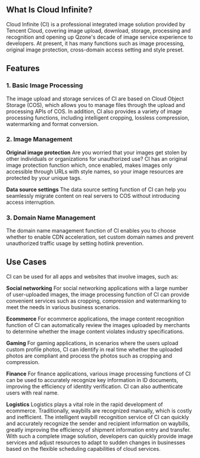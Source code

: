 ## What Is Cloud Infinite?

Cloud Infinite (CI) is a professional integrated image solution provided by Tencent Cloud, covering image upload, download, storage, processing and recognition and opening up Qzone's decade of image service experience to developers. At present, it has many functions such as image processing, original image protection, cross-domain access setting and style preset.
## Features
### 1. Basic Image Processing
The image upload and storage services of CI are based on Cloud Object Storage (COS), which allows you to manage files through the upload and processing APIs of COS. In addition, CI also provides a variety of image processing functions, including intelligent cropping, lossless compression, watermarking and format conversion.
### 2. Image Management
**Original image protection**
Are you worried that your images get stolen by other individuals or organizations for unauthorized use?
CI has an original image protection function which, once enabled, makes images only accessible through URLs with style names, so your image resources are protected by your unique tags.

**Data source settings**
The data source setting function of CI can help you seamlessly migrate content on real servers to COS without introducing access interruption.

### 3. Domain Name Management
The domain name management function of CI enables you to choose whether to enable CDN acceleration, set custom domain names and prevent unauthorized traffic usage by setting hotlink prevention.

## Use Cases
CI can be used for all apps and websites that involve images, such as:

**Social networking**
For social networking applications with a large number of user-uploaded images, the image processing function of CI can provide convenient services such as cropping, compression and watermarking to meet the needs in various business scenarios.

**Ecommerce**
For ecommerce applications, the image content recognition function of CI can automatically review the images uploaded by merchants to determine whether the image content violates industry specifications.

**Gaming**
For gaming applications, in scenarios where the users upload custom profile photos, CI can identify in real time whether the uploaded photos are compliant and process the photos such as cropping and compression.

**Finance**
For finance applications, various image processing functions of CI can be used to accurately recognize key information in ID documents, improving the efficiency of identity verification. CI can also authenticate users with real name.

**Logistics**
Logistics plays a vital role in the rapid development of ecommerce. Traditionally, waybills are recognized manually, which is costly and inefficient. The intelligent waybill recognition service of CI can quickly and accurately recognize the sender and recipient information on waybills, greatly improving the efficiency of shipment information entry and transfer.
With such a complete image solution, developers can quickly provide image services and adjust resources to adapt to sudden changes in businesses based on the flexible scheduling capabilities of cloud services.
